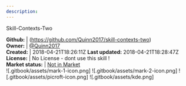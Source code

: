 ```yaml
---
description: 
---
```

Skill-Contexts-Two



**Github:** | (https://github.com/Quinn2017/skill-contexts-two)  
**Owner:** | [@Quinn2017](https://github.com/Quinn2017)  
**Created:** | 2018-04-21T18:26:11Z  **Last updated:** 2018-04-21T18:28:47Z  
**License:** | No License - dont use this skill !  
**Market status:** | [Not in Market](https://market.mycroft.ai/skill/)  
 ![.gitbook/assets/mark-1-icon.png]  ![.gitbook/assets/mark-2-icon.png]  ![.gitbook/assets/picroft-icon.png]  ![.gitbook/assets/kde.png]  
